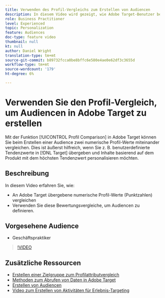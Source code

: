 ```yaml
---
title: Verwenden des Profil-Vergleichs zum Erstellen von Audiencen
description: In diesem Video wird gezeigt, wie Adobe Target-Benutzer beim Erstellen einer Audience mit der Funktion "Profil-Vergleich"zwei numerische Profil-Werte miteinander vergleichen können.
role: Business Practitioner
level: Experienced
topic: Personalization
feature: Audiences
doc-type: feature video
thumbnail: null
kt: null
author: Daniel Wright
translation-type: tm+mt
source-git-commit: b89732fcca0be8bffc6e580e4ae0e62df3c3655d
workflow-type: tm+mt
source-wordcount: '179'
ht-degree: 6%

---
```



# Verwenden Sie den Profil-Vergleich, um Audiencen in Adobe Target zu erstellen

Mit der Funktion [!UICONTROL Profil Comparison] in Adobe Target können Sie beim Erstellen einer Audience zwei numerische Profil-Werte miteinander vergleichen. Dies ist äußerst hilfreich, wenn Sie z. B. benutzerdefinierte Tendenzwerte in [!DNL Target] übergeben und Inhalte basierend auf dem Produkt mit dem höchsten Tendenzwert personalisieren möchten.

## Beschreibung

In diesem Video erfahren Sie, wie:

* An Adobe Target übergebene numerische Profil-Werte (Punktzahlen) vergleichen
* Verwenden Sie diese Bewertungsvergleiche, um Audiencen zu definieren.

## Vorgesehene Audience

* Geschäftspraktiker

>[!VIDEO](https://video.tv.adobe.com/v/23218/?quality=12)

## Zusätzliche Ressourcen

* [Erstellen einer Zielgruppe zum Profilattributvergleich](https://docs.adobe.com/content/help/en/target/using/audiences/create-audiences/creating-a-profile-attribute-comparison-audience.html)
* [Methoden zum Abrufen von Daten in Adobe Target](https://docs.adobe.com/content/help/en/target/using/implement-target/before-implement/methods/methods-to-get-data-into-target.html)
* [Erstellen von Audiencen](https://docs.adobe.com/content/help/en/target/using/audiences/create-audiences/create-audience.html)
* [Video zum Erstellen von Aktivitäten für Erlebnis-Targeting](../activities/create-experience-targeting-activities.md)
